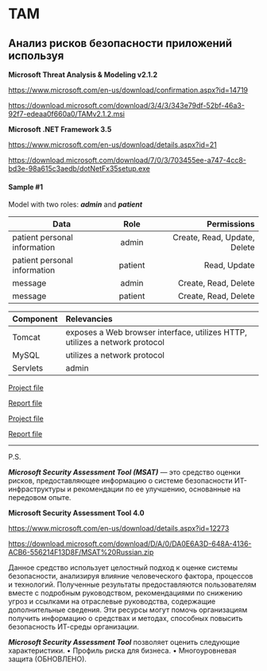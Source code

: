# TAM
## Анализ рисков безопасности приложений используя 


**Microsoft Threat Analysis & Modeling v2.1.2**

https://www.microsoft.com/en-us/download/confirmation.aspx?id=14719

https://download.microsoft.com/download/3/4/3/343e79df-52bf-46a3-92f7-edeaa0f660a0/TAMv2.1.2.msi




**Microsoft .NET Framework 3.5**

https://www.microsoft.com/en-us/download/details.aspx?id=21

https://download.microsoft.com/download/7/0/3/703455ee-a747-4cc8-bd3e-98a615c3aedb/dotNetFx35setup.exe



#### Sample #1

Model with two roles: ***admin*** and ***patient***


| Data                            | Role         | Permissions  |
| ------------- |                 :-------------:|  -----:|
| patient personal information    | admin       | Create, Read, Update, Delete |
| patient personal information    | patient     |  Read, Update |
| message                         | admin       | Create, Read, Delete  |
| message                         | patient     | Create, Read, Delete |

 


| Component      | Relevancies  |
| -------------  |:------------- | 
| Tomcat         | exposes a Web browser interface, utilizes HTTP, utilizes a network protocol   | 
| MySQL          | utilizes a network protocol     | 
| Servlets       | admin       | exposes a web browser interface, utilizes HTTP, performs arithmetic operations, constructs SQL queries
 

 
[Project file](Test-Threat-Model-01.atmx "Sample #1 Project file")

[Report file](Threat_Model_1-Comprehensive_Report.mht "Sample #1 Report file")

 
[Project file](https://github.com/WebDevelopUa/TAM/Test-Threat-Model-01.atmx "Sample #1 Project file")

[Report file](https://github.com/WebDevelopUa/TAM/Threat_Model_1-Comprehensive_Report.mht "Sample #1 Report file")


***



P.S.

 
***Microsoft Security Assessment Tool (MSAT)*** — это средство оценки рисков, предоставляющее информацию о системе безопасности ИТ-инфраструктуры и рекомендации по ее улучшению, основанные на передовом опыте.

**Microsoft Security Assessment Tool 4.0**

https://www.microsoft.com/en-us/download/details.aspx?id=12273

https://download.microsoft.com/download/D/A/0/DA0E6A3D-648A-4136-ACB6-556214F13D8F/MSAT%20Russian.zip

Данное средство использует целостный подход к оценке системы безопасности, анализируя влияние человеческого фактора, процессов и технологий. Полученные результаты предоставляются пользователям вместе с подробным руководством, рекомендациями по снижению угроз и ссылками на отраслевые руководства, содержащие дополнительные сведения. Эти ресурсы могут помочь организациям получить информацию о средствах и методах, способных повысить безопасность ИТ-среды организации.

***Microsoft Security Assessment Tool*** позволяет оценить следующие характеристики. 
•	Профиль риска для бизнеса. 
•	Многоуровневая защита (ОБНОВЛЕНО). 

